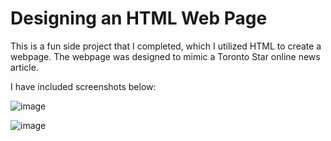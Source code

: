 # Designing an HTML Web Page 
This is a fun side project that I completed, which I utilized HTML to create a webpage.
The webpage was designed to mimic a Toronto Star online news article.

I have included screenshots below:

![image](https://user-images.githubusercontent.com/46382058/212187749-bcaffed6-0fa8-4867-8b32-931f14029f84.png)

![image](https://user-images.githubusercontent.com/46382058/212188001-e42a5375-4b93-4df0-84e6-c5ca5b05c33a.png)
